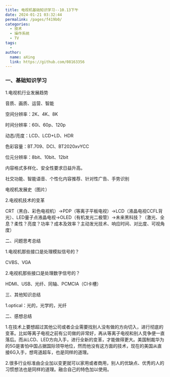 ```yaml
---
title: 电视机基础知识学习--10.13下午
date: 2024-01-21 03:32:44
permalink: /pages/f419b0/
categories:
  - 技术
  - 操作系统
  - TV
tags:
  - 
author: 
  name: aXing
  link: https://github.com/08163356
---
```

### 一、基础知识学习

1.电视机行业发展趋势

音质、画质、运营、智能

空间分辨率：2K、4K、8K

时间分辨率：60i、60p、120p

动态/亮度：LCD、LCD+LD、HDR

色彩容量：BT.709、DCI、BT2020xvYCC

位元分辨率：8bit、10bit、12bit
<!-- more -->

内容格式多样化、安全性要求日益升高。

社交功能、智能语音、个性化内容推荐、针对性广告、手势识别

电视机发展史（图片）

2.电视机技术的变革

CRT（黑白、彩色电视机）->PDP（等离子平板电视）->LCD（液晶电视CCFL背光）、LED量子点液晶电视->OLED（有机发光二极管）->未来黑科技？（激光、全息？柔性？亮度？功率？成本及效率？主动发光技术、响应时间、对比度、可视角度）

二、问题思考总结

1.电视机那些接口是处理模拟信号的？

CVBS、VGA

2.电视机那些接口是处理数字信号的？

HDMI、USB、光纤、同轴、PCMCIA（CI卡槽）

三、其他知识总结

1.optical：光的，光学的，光纤

二、感想总结

1.在技术上要想超过其他公司或者企业需要找别人没有做的方向切入，进行彻底的变革。比如等离子电视之前有公司做的非常好，再从等离子电视和别人竞争便一直落后。而从LCD、LED方向入手，进行全新的变革，才能做得更大。美国制裁华为的5G是害怕中国占据国际领导地位，然而他没有这方面的技术，现在的美国从直接6G入手，想弯道超车，也是同样的道理。

2.很多行业标准由企业加以变更就可以家用或者商用，别人的优缺点、优秀的人的习惯想法也是同样的道理。融合自己的特色加以使用。